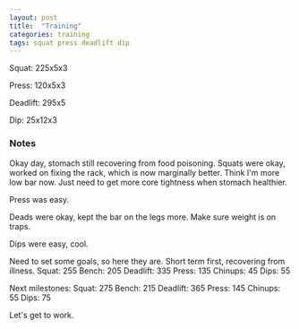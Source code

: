 ```yaml
---
layout: post
title:  "Training"
categories: training
tags: squat press deadlift dip
---
```


Squat:          225x5x3

Press:          120x5x3

Deadlift:       295x5

Dip:            25x12x3

### Notes

Okay day, stomach still recovering from food poisoning. Squats were okay,
worked on fixing the rack, which is now marginally better. Think I'm more low
bar now. Just need to get more core tightness when stomach healthier.

Press was easy.

Deads were okay, kept the bar on the legs more. Make sure weight is on traps.

Dips were easy, cool.

Need to set some goals, so here they are. Short term first, recovering from
illness.
Squat: 255
Bench: 205
Deadlift: 335
Press: 135
Chinups: 45
Dips: 55

Next milestones:
Squat: 275
Bench: 215
Deadlift: 365
Press: 145
Chinups: 55
Dips: 75

Let's get to work.
